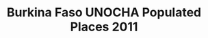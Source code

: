 ---
title: Burkina Faso UNOCHA Populated Places 2011
categories: 
    - data
geography: burkina
partner: unocha
cat: logistics
year: 2011
layer: ocha-cod.burkinafaso-populatedplaces-2011
api:
embed:
source: UNOCHA 
license: Public Domain
updated: 3/28/2012
description: This layer depicts populated places in Burkina Faso. Data obtained from the [UN Office for the Coordination of Humanitarian Affairs (UN OCHA)](http://www.unocha.org/)
downloads:
    - type: shapefile
      link: http://dl.dropbox.com/u/72717685/ocha-burkinafaso-populatedplaces.zip
    - type: sqlite
      link: http://dl.dropbox.com/u/72717685/ocha-burkinafaso-populatedplaces.sqlite.zip
---